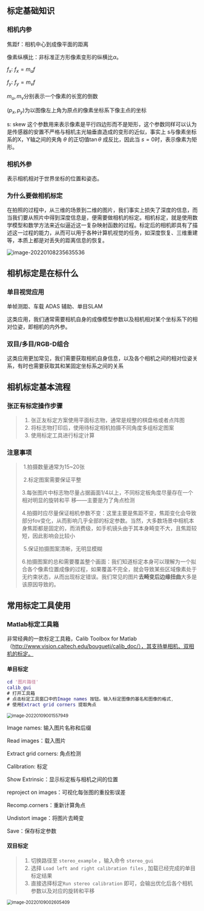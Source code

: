 ## 标定基础知识

### 相机内参

焦距f：相机中心到成像平面的距离

像素纵横比：非标准正方形像素变形的纵横比$\alpha$。

$f_x$: $f_x = m_uf$

$f_y$: $f_y=m_vf$

$m_u,m_v$分别表示一个像素的长宽的倒数

$(p_x,p_y)$为以图像左上角为原点的像素坐标系下像主点的坐标

s: skew  这个参数用来表示像素是平行四边形而不是矩形，这个参数同样可以认为是传感器的安置不严格与相机主光轴垂直造成的变形的近似，事实上 s与像素坐标系的X，Y轴之间的夹角 $\theta$ 的正切值$\tan\theta$ 成反比，因此当 $s=0$时，表示像素为矩形。

### 相机外参

表示相机相对于世界坐标的位置和姿态。

### 为什么要做相机标定

在拍照的过程中，从三维的场景到二维的图片，我们事实上损失了深度的信息，而当我们要从照片中得到深度信息是，便需要做相机的标定。相机标定，就是使用数学模型和数学方法来近似逼近这一复杂映射函数的过程。标定后的相机即具有了描述这一过程的能力，从而可以用于各种计算机视觉的任务，如深度恢复、三维重建等，本质上都是对丢失的距离信息的恢复。

![image-20220108235635536](C:\Users\Lenovo\AppData\Roaming\Typora\typora-user-images\image-20220108235635536.png)

## 相机标定是在标什么

### 单目视觉应用

单帧测距、车载 ADAS 辅助、单目SLAM

这类应用，我们通常需要相机自身的成像模型参数以及相机相对某个坐标系下的相对位姿，即相机的内外参。

### 双目/多目/RGB-D组合

这类应用更加常见，我们需要获取相机自身信息，以及各个相机之间的相对位姿关系，有时也需要获取其和某固定坐标系之间的关系

## 相机标定基本流程

### 张正有标定操作步骤

> 1. 张正友标定方案使用平面标志物，通常是规整的棋盘格或者点阵图
> 2. 将标志物打印后，使用待标定相机拍摄不同角度多组标定图案
> 3. 使用标定工具进行标定计算

### 注意事项

> ​	1.拍摄数量通常为15~20张
>
> ​	2.标定图案需要保证平整
>
> ​	3.每张图片中标志物尽量占据画面1/4以上，不同标定板角度尽量存在一个相对明显的旋转和平
> 移——主要是为了角点检测
>
> ​	4.拍摄时应尽量保证相机参数不变：这里主要是焦距不变，焦距变化会导致部分fov变化，从而影响几乎全部的标定参数。当然，大多数场景中相机本身焦距都是固定的，而消费级，如手机镜头由于其本身畸变不大，且焦距较短，因此影响会比较小
>
> ​	5.保证拍摄图案清晰，无明显模糊
>
> ​	6.拍摄图案的总和需要覆盖整个画面：我们知道标定本身可以理解为一个拟合各个像素位置成像的过程，如果覆盖不完全，就会导致某些区域像素处于无约束状态，从而出现标定错误。我们常见的图片**去畸变后边缘扭曲**大多是该原因导致的。

## 常用标定工具使用

### Matlab标定工具箱

非常经典的一款标定工具箱，Calib Toolbox for Matlab（http://www.vision.caltech.edu/bouguetj/calib_doc/），其支持单相机、双相机的标定。

#### 单目标定

```matlab
cd '图片路径'
calib_gui
# 打开工具箱
# 点击标定工具窗口中的Image names 按钮。输入标定图像的基名和图像的格式,
# 使用Extract grid corners 提取角点

```

<img src="C:\Users\Lenovo\AppData\Roaming\Typora\typora-user-images\image-20220109001557949.png" alt="image-20220109001557949" style="zoom:80%;" />

Image names: 输入图片名称和后缀

Read images：载入图片

Extract grid corners: 角点检测

Calibration: 标定

Show Extrinsic：显示标定板与相机之间的位置

reproject on images：可视化每张图的重投影误差

Recomp.corners：重新计算角点

Undistort image：将图片去畸变

Save：保存标定参数

#### 双目标定

> 1. 切换路径至 `stereo_example` ，输入命令 `stereo_gui`
> 2. 选择 `Load left and right calibration files` , 加载已经完成的单目标定结果
> 3. 直接选择标定`Run stereo calibration` 即可，会输出优化后各个相机参数以及对应的旋转和平移

<img src="C:\Users\Lenovo\AppData\Roaming\Typora\typora-user-images\image-20220109002605409.png" alt="image-20220109002605409" style="zoom:80%;" />




